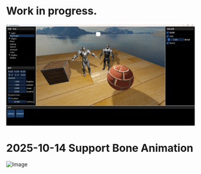 # Work in progress.

![Image](data/image.png)

# 2025-10-14 Support Bone Animation

![Image](data/animation.gif)